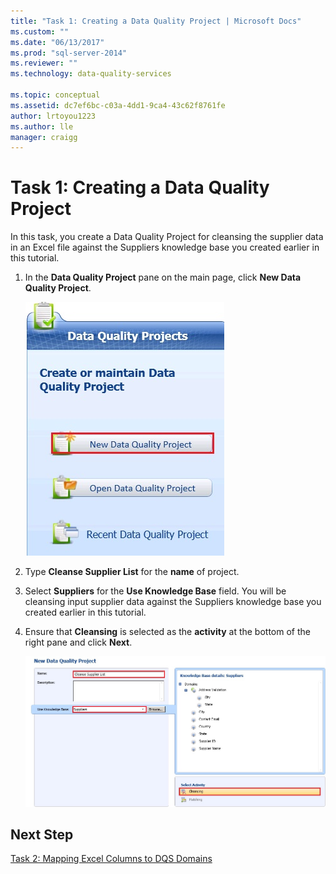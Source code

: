```yaml
---
title: "Task 1: Creating a Data Quality Project | Microsoft Docs"
ms.custom: ""
ms.date: "06/13/2017"
ms.prod: "sql-server-2014"
ms.reviewer: ""
ms.technology: data-quality-services

ms.topic: conceptual
ms.assetid: dc7ef6bc-c03a-4dd1-9ca4-43c62f8761fe
author: lrtoyou1223
ms.author: lle
manager: craigg
---
```

# Task 1: Creating a Data Quality Project
  In this task, you create a Data Quality Project for cleansing the supplier data in an Excel file against the Suppliers knowledge base you created earlier in this tutorial.

1.  In the **Data Quality Project** pane on the main page, click **New Data Quality Project**.

     ![New Data Quality Project Button on Main Page](../../2014/tutorials/media/et-creatingadataqualityproject-01.jpg "New Data Quality Project Button on Main Page")

2.  Type **Cleanse Supplier List** for the **name** of project.

3.  Select **Suppliers** for the **Use Knowledge Base** field. You will be cleansing input supplier data against the Suppliers knowledge base you created earlier in this tutorial.

4.  Ensure that **Cleansing** is selected as the **activity** at the bottom of the right pane and click **Next**.

     ![New Data Quality Project Page - Cleansing Selected](../../2014/tutorials/media/et-creatingadataqualityproject-02.jpg "New Data Quality Project Page - Cleansing Selected")

## Next Step
 [Task 2: Mapping Excel Columns to DQS Domains](../../2014/tutorials/task-2-mapping-excel-columns-to-dqs-domains.md)


